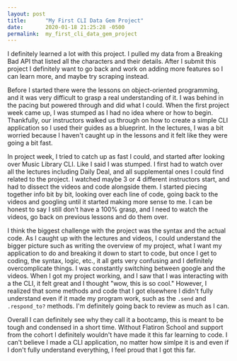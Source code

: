 ```yaml
---
layout: post
title:      "My First CLI Data Gem Project"
date:       2020-01-18 21:25:28 -0500
permalink:  my_first_cli_data_gem_project
---
```


I definitely learned a lot with this project. I pulled my data from a Breaking Bad API that listed all the characters and their details. After I submit this project I definitely want to go back and work on adding more features so I can learn more, and maybe try scraping instead.

Before I started there were the lessons on object-oriented programming, and it was very difficult to grasp a real understanding of it. I was behind in the pacing but powered through and did what I could. When the first project week came up, I was stumped as I had no idea where or how to begin. Thankfully, our instructors walked us through on how to create a simple CLI application so I used their guides as a blueprint. In the lectures, I was a bit worried because I haven't caught up in the lessons and it felt like they were going a bit fast. 

In project week, I tried to catch up as fast I could, and started after looking over Music Library CLI. Like I said I was stumped. I first had to watch over all the lectures including Daily Deal, and all supplemental ones I could find related to the project. I watched maybe 3 or 4 different instructors start, and had to dissect the videos and code alongside them. I started piecing together info bit by bit, looking over each line of code, going back to the videos and googling until it started making more sense to me. I can be honest to say I still don't have a 100% grasp, and I need to watch the videos, go back on previous lessons and do them over.

I think the biggest challenge with the project was the syntax and the actual code. As I caught up with the lectures and videos, I could understand the bigger picture such as writing the overview of my project, what I want my application to do and breaking it down to start to code, but once I get to coding, the syntax, logic, etc., it all gets very confusing and I definitely overcomplicate things. I was constantly switching between google and the videos. When I got my project working, and I saw that I was interacting with a the CLI, it felt great and I thought "wow, this is so cool." However, I realized that some methods and code that I got elsewhere I didn't fully understand even if it made my program work, such as the  `.send` and `.respond_to?` methods. I'm definitely going back to review as much as I can. 

Overall I can definitely see why they call it a bootcamp, this is meant to be tough and condensed in a short time. Without Flatiron School and support from the cohort I definitely wouldn't have made it this far learning to code. I can't believe I made a CLI application, no matter how simlpe it is and even if I don't fully understand everything, I feel proud that I got this far.
